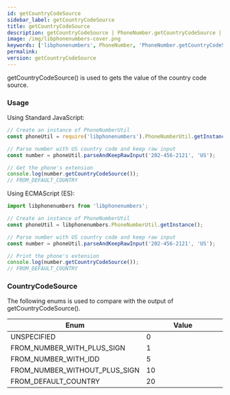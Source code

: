 ```yaml
---
id: getCountryCodeSource
sidebar_label: getCountryCodeSource
title: getCountryCodeSource
description: getCountryCodeSource | PhoneNumber.getCountryCodeSource | Libphonenumbers
image: /img/libphonenumbers-cover.png
keywords: ['libphonenumbers', PhoneNumber, 'PhoneNumber.getCountryCodeSource', 'getCountryCodeSource']
permalink: 
version: getCountryCodeSource
---
```


getCountryCodeSource() is used to gets the value of the country code source.

### Usage

Using Standard JavaScript:

```js
// Create an instance of PhoneNumberUtil
const phoneUtil = require('libphonenumbers').PhoneNumberUtil.getInstance(); 

// Parse number with US country code and keep raw input
const number = phoneUtil.parseAndKeepRawInput('202-456-2121', 'US');

// Get the phone's extension
console.log(number.getCountryCodeSource());
// FROM_DEFAULT_COUNTRY
```

Using ECMAScript (ES):

```js
import libphonenumbers from 'libphonenumbers';

// Create an instance of PhoneNumberUtil
const phoneUtil = libphonenumbers.PhoneNumberUtil.getInstance();

// Parse number with US country code and keep raw input
const number = phoneUtil.parseAndKeepRawInput('202-456-2121', 'US');

// Print the phone's extension
console.log(number.getCountryCodeSource());
// FROM_DEFAULT_COUNTRY
```

### CountryCodeSource

The following enums is used to compare with the output of getCountryCodeSource().

<table>
  <tr>
    <th>Enum</th>
    <th width="100%">Value</th>
  </tr>
  <tbody>
    <tr>
      <td>UNSPECIFIED</td>
      <td>0</td>
    </tr>
    <tr>
      <td>FROM_NUMBER_WITH_PLUS_SIGN</td>
      <td>1</td>
    </tr>
    <tr>
      <td>FROM_NUMBER_WITH_IDD</td>
      <td>5</td>
    </tr>
    <tr>
      <td>FROM_NUMBER_WITHOUT_PLUS_SIGN</td>
      <td>10</td>
    </tr>
    <tr>
      <td>FROM_DEFAULT_COUNTRY</td>
      <td>20</td>
    </tr>
  </tbody>
</table>
